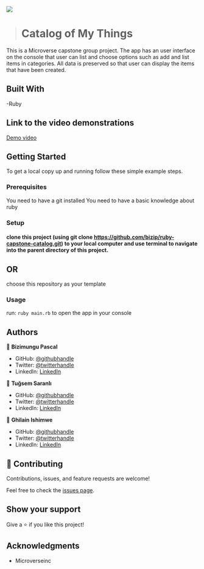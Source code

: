 

![](https://img.shields.io/badge/Microverse-blueviolet)
> # Catalog of My Things
  This is a Microverse capstone group project. The app has an user interface on the console that user can list and choose options such as add and list items in categories. All data is preserved so that user can display the items that have been created.

## Built With

-Ruby

## Link to the video demonstrations

[Demo video](https://universityofrwanda-my.sharepoint.com/:v:/g/personal/bizimungu_217056474_stud_ur_ac_rw/Eb55usgEmwtKt-1zAuMyedcBHQw710_-Q6DVn7TslNeNAw?e=vgcoJf)

## Getting Started

To get a local copy up and running follow these simple example steps.

### Prerequisites

You need to have a git installed
You need to have a basic knowledge about ruby

### Setup

#### clone this project (using git clone https://github.com/bizip/ruby-capstone-catalog.git) to your local computer and use terminal to navigate into the parent directory of this project.

## OR
choose this repository as your template


### Usage

run: `ruby main.rb` to open the app in your console

## Authors

👤 **Bizimungu Pascal**

- GitHub: [@githubhandle](https://github.com/bizip)
- Twitter: [@twitterhandle](https://twitter.com/BizimunguPasca9)
- LinkedIn: [LinkedIn](www.linkedin.com/in/bizimungu)

👤 **Tuğsem Saranlı**

- GitHub: [@githubhandle](https://github.com/tugsem)
- Twitter: [@twitterhandle](https://twitter.com/tugsemSaranli)
- LinkedIn: [LinkedIn](www.linkedin.com/in/tugsem)

👤 **Ghilain Ishimwe**

- GitHub: [@githubhandle](https://github.com/Ghilain)
- Twitter: [@twitterhandle](https://twitter.com/GhilainIshimwe)
- LinkedIn: [LinkedIn](www.linkedin.com/in/ghilain-ishimwe-067a5b1b4/)
## 🤝 Contributing

Contributions, issues, and feature requests are welcome!

Feel free to check the [issues page](../../issues/).

## Show your support

Give a ⭐️ if you like this project!

## Acknowledgments

- Microverseinc

